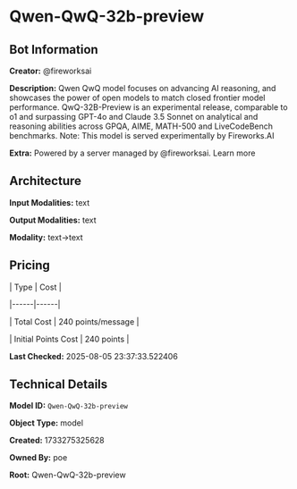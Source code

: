 # Qwen-QwQ-32b-preview

## Bot Information

**Creator:** @fireworksai

**Description:** Qwen QwQ model focuses on advancing AI reasoning, and showcases the power of open models to match closed frontier model performance. QwQ-32B-Preview is an experimental release, comparable to o1 and surpassing GPT-4o and Claude 3.5 Sonnet on analytical and reasoning abilities across GPQA, AIME, MATH-500 and LiveCodeBench benchmarks. Note: This model is served experimentally by Fireworks.AI

**Extra:** Powered by a server managed by @fireworksai. Learn more


## Architecture

**Input Modalities:** text

**Output Modalities:** text

**Modality:** text->text


## Pricing

| Type | Cost |

|------|------|

| Total Cost | 240 points/message |

| Initial Points Cost | 240 points |


**Last Checked:** 2025-08-05 23:37:33.522406


## Technical Details

**Model ID:** `Qwen-QwQ-32b-preview`

**Object Type:** model

**Created:** 1733275325628

**Owned By:** poe

**Root:** Qwen-QwQ-32b-preview
